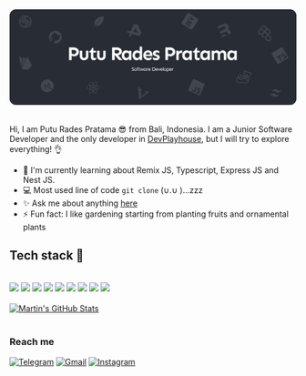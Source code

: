 <div align="center">
  <img src="https://github.com/radespratama/radespratama/blob/main/static/Banner.png" />
</div>
<br />

Hi, I am Putu Rades Pratama 😎 from Bali, Indonesia. I am a Junior Software Developer and the only developer in [DevPlayhouse](https://github.com/DevPlayhouse), but I will try to explore everything! 👌

- 🌱 I'm currently learning about Remix JS, Typescript, Express JS and Nest JS.
- 💻 Most used line of code `git clone` (∪.∪ )...zzz
- ✨ Ask me about anything [here](https://github.com/radespratama/radespratama/discussions/1)
- ⚡ Fun fact: I like gardening starting from planting fruits and ornamental plants 

## Tech stack 🚀

<br>
<div align="left">
  <img src="https://img.shields.io/badge/javascript%20-%23323330.svg?&style=for-the-badge&logo=javascript&logoColor=%23F7DF1E"/>
  <img src="https://img.shields.io/badge/typescript%20-%23007ACC.svg?&style=for-the-badge&logo=typescript&logoColor=white"/>
  <img src="https://img.shields.io/badge/php%20-%234338CA.svg?&style=for-the-badge&logo=php&logoColor=white"/>
  <img src="https://img.shields.io/badge/PWA-F6C915?style=for-the-badge&logo=pwa&logoColor=black"/>
  <img src="https://img.shields.io/badge/react%20js-%2361DAFB?&style=for-the-badge&logo=react&logoColor=%232E3440"/>
  <img src="https://img.shields.io/badge/next%20js-%23000000?&style=for-the-badge&logo=next.js&logoColor=white"/>
  <img src="https://img.shields.io/badge/remix%20js-%234F1F03?&style=for-the-badge&logo=remix&logoColor=white"/>
  <img src="https://img.shields.io/badge/laravel-%23F9322C?&style=for-the-badge&logo=laravel&logoColor=white"/>
  <img src="https://img.shields.io/badge/nestjs-%2315803D?&style=for-the-badge&logo=nestjs&logoColor=white"/>
</div>
<br>
<div align="left">
<a href="https://github.com/radespratama/radespratama">
  <img align="center" src="https://github-readme-stats.vercel.app/api?username=radespratama&show_icons=true&line_height=27&count_private=true&title_color=ffffff&text_color=c9cacc&icon_color=2bbc8a&bg_color=1d1f21" alt="Martin's GitHub Stats" />
</a>
</div>

<br />

### Reach me

[![Telegram](https://img.shields.io/badge/radespratama%20-%2326A5E4.svg?&style=for-the-badge&logo=telegram&logoColor=white)](https://t.me/radespratama)
[![Gmail](https://img.shields.io/badge/email%20me-%23EA4335.svg?&style=for-the-badge&logo=gmail&logoColor=white)](mailto:radespratamaa@gmail.com)
[![Instagram](https://img.shields.io/badge/radespratamaa%20-%23F3F6F5.svg?&style=for-the-badge&logo=instagram&logoColor=black)](https://www.instagram.com/radespratamaa)
